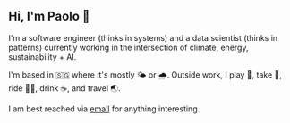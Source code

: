 ## Hi, I'm Paolo 👋

I'm a software engineer (thinks in systems) and a data scientist (thinks in patterns) currently working in the intersection of climate, energy, sustainability + AI.

I'm based in 🇸🇬 where it's mostly 🌤️ or 🌧️. Outside work, I play 🎾, take 📸, ride 🚴‍♂️, drink ☕️, and travel 🌏.

I am best reached via [email](joshuaacilo.13@gmail.com) for anything interesting.

<!--
**jpacil0/jpacil0** is a ✨ _special_ ✨ repository because its `README.md` (this file) appears on your GitHub profile.

Here are some ideas to get you started:

- 🔭 I’m currently working on ...
- 🌱 I’m currently learning ...
- 👯 I’m looking to collaborate on ...
- 🤔 I’m looking for help with ...
- 💬 Ask me about ...
- 📫 How to reach me: ...
- 😄 Pronouns: ...
- ⚡ Fun fact: ...
-->
